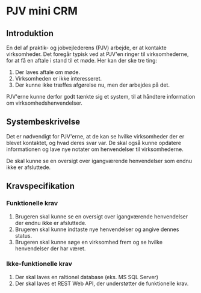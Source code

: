 # PJV mini CRM
## Introduktion
En del af praktik- og jobvejlederens (PJV) arbejde, er at kontakte virksomheder. Det foregår typisk ved at PJV'en ringer til virksomhederne, for at få en aftale i stand til et møde. Her kan der ske tre ting:
1. Der laves aftale om møde.
2. Virksomheden er ikke interesseret.
3. Der kunne ikke træffes afgørelse nu, men der arbejdes på det.

PJV'erne kunne derfor godt tænkte sig et system, til at håndtere information om virksomhedshenvendelser.

## Systembeskrivelse
Det er nødvendigt for PJV'erne, at de kan se hvilke virksomheder der er blevet kontaktet, og hvad deres svar var. De skal også kunne opdatere informationen og lave nye notater om henvendelser til virksomhederne.

De skal kunne se en oversigt over igangværende henvendelser som endnu ikke er afsluttede.

## Kravspecifikation
### Funktionelle krav
1. Brugeren skal kunne se en oversigt over igangværende henvendelser der endnu ikke er afsluttede.
2. Brugeren skal kunne indtaste nye henvendelser og angive dennes status.
3. Brugeren skal kunne søge en virksomhed frem og se hvilke henvendelser der har været.

### Ikke-funktionelle krav
1. Der skal laves en raltionel database (eks. MS SQL Server)
2. Der skal laves et REST Web API, der understøtter de funktionelle krav.